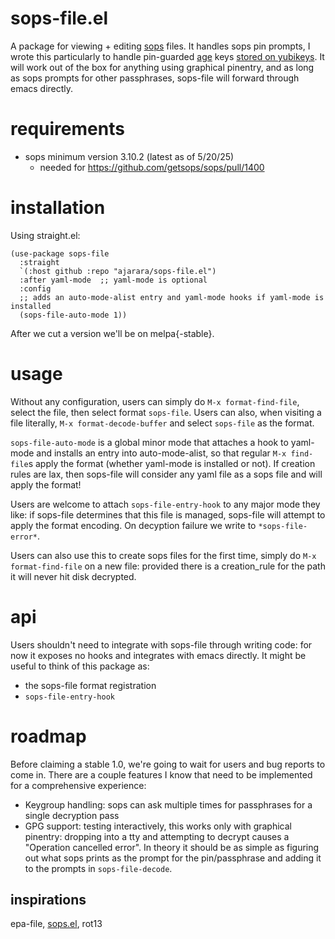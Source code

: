 # sops-file.el
A package for viewing + editing [sops](https://github.com/getsops/sops) files. It handles sops pin prompts, I wrote this particularly to handle pin-guarded [age](https://github.com/FiloSottile/age/) keys [stored on yubikeys](https://github.com/str4d/age-plugin-yubikey). It will work out of the box for anything using graphical pinentry, and as long as sops prompts for other passphrases, sops-file will forward through emacs directly.

# requirements
- sops minimum version 3.10.2 (latest as of 5/20/25)
  - needed for https://github.com/getsops/sops/pull/1400

# installation
Using straight.el:
``` emacs-lisp
(use-package sops-file
  :straight
  `(:host github :repo "ajarara/sops-file.el")
  :after yaml-mode  ;; yaml-mode is optional
  :config
  ;; adds an auto-mode-alist entry and yaml-mode hooks if yaml-mode is installed
  (sops-file-auto-mode 1))
```

After we cut a version we'll be on melpa{-stable}.

# usage
Without any configuration, users can simply do `M-x format-find-file`, select the file, then select format `sops-file`. Users can also, when visiting a file literally, `M-x format-decode-buffer` and select `sops-file` as the format.

`sops-file-auto-mode` is a global minor mode that attaches a hook to yaml-mode and installs an entry into auto-mode-alist, so that regular `M-x find-file`s apply the format (whether yaml-mode is installed or not). If creation rules are lax, then sops-file will consider any yaml file as a sops file and will apply the format!

Users are welcome to attach `sops-file-entry-hook` to any major mode they like: if sops-file determines that this file is managed, sops-file will attempt to apply the format encoding. On decyption failure we write to `*sops-file-error*`.

Users can also use this to create sops files for the first time, simply do `M-x format-find-file` on a new file: provided there is a creation_rule for the path it will never hit disk decrypted.

# api
Users shouldn't need to integrate with sops-file through writing code: for now it exposes no hooks and integrates with emacs directly. It might be useful to think of this package as:
- the sops-file format registration
- `sops-file-entry-hook`

# roadmap
Before claiming a stable 1.0, we're going to wait for users and bug reports to come in. There are a couple features I know that need to be implemented for a comprehensive experience: 
- Keygroup handling: sops can ask multiple times for passphrases for a single decryption pass
- GPG support: testing interactively, this works only with graphical pinentry: dropping into a tty and attempting to decrypt causes a "Operation cancelled error". In theory it should be as simple as figuring out what sops prints as the prompt for the pin/passphrase and adding it to the prompts in `sops-file-decode`.

## inspirations
epa-file, [sops.el](https://github.com/djgoku/sops), rot13
